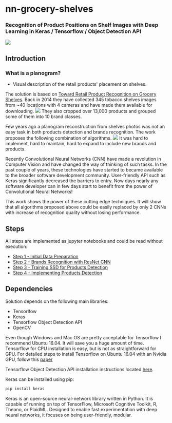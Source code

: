 # nn-grocery-shelves
### Recognition of Product Positions on Shelf Images with Deep Learning in Keras / Tensorflow / Object Detection API

![](docs/images/planogram.jpg)

## Introduction

### What is a planogram?
- Visual description of the retail products' placement on shelves.

The solution is based on [Toward Retail Product Recognition on Grocery Shelves](https://pdfs.semanticscholar.org/280e/57ea3e882f82a60065fedde058ce00769c06.pdf).
Back in 2014 they have collected 345 tobacco shelves images from ~40 locations with 4 cameras and have made them available for downloading.
![](docs/images/C1_P02_N3_S3_1.JPG)
They also cropped over 13,000 products and grouped some of them into 10 brand classes.

Few years ago a planogram reconstruction from shelves photos was not an easy task in both products detection and brands recognition. The work
proposes the following combination of algorithms.
![](docs/images/process.png)
It was hard to implement, hard to maintain, hard to expand to include new brands and products.

Recently Convolutional Neural Networks (CNN) have made a revolution in Computer Vision and have changed the way of thinking of such tasks.
In the past couple of years, these technologies have started to became available to the broader software development community. User-friendly API such as Keras
significantly decreased the barriers to entry. Now days nearly any software developer can in few days start to benefit from the power of Convolutional Neural Networks!

This work shows the power of these cutting edge techniques. It will show that all algorithms proposed above could be easily replaced
by only 2 CNNs with increase of recognition quality without losing performance.

## Steps

All steps are implemented as jupyter notebooks and could be read without execution:
*   [Step 1 - Initial Data Preparation](https://github.com/empathy87/nn-grocery-shelves/blob/master/Step%201%20-%20Initial%20Data%20Preparation.ipynb)
*   [Step 2 - Brands Recognition with ResNet CNN](https://github.com/empathy87/nn-grocery-shelves/blob/master/Step%202%20-%20Brands%20Recognition%20with%20CNN.ipynb)
*   [Step 3 - Training SSD for Products Detection](https://github.com/empathy87/nn-grocery-shelves/blob/master/Step%203%20-%20Training%20SSD%20for%20Products%20Detection.ipynb)
*   [Step 4 - Implementing Products Detection](https://github.com/empathy87/nn-grocery-shelves/blob/master/Step%204%20-%20Implementing%20Products%20Detection.ipynb)

## Dependencies

Solution depends on the following main libraries:
*   Tensorlfow
*   Keras
*   Tensorflow Object Detection API
*   OpenCV

Even though Windows and Mac OS are pretty acceptable for Tensorflow I recommend 
Ubuntu 16.04. It will save you a huge amount of time. Tensorflow for CPU installation
is easy, but is not as straightforward for GPU. For detailed steps to install Tensorflow 
on Ubuntu 16.04 with an Nvidia GPU, follow this [paper](https://www.quantstart.com/articles/installing-tensorflow-on-ubuntu-1604-with-an-nvidia-gpu)

Tensorflow Object Detection API installation instructions located [here](https://github.com/tensorflow/models/blob/master/research/object_detection/g3doc/installation.md).

Keras can be installed using pip:
``` bash
pip install keras
```
Keras is an open-source neural-network library written in Python. It is capable of running on top of TensorFlow, Microsoft Cognitive Toolkit, R, Theano, or PlaidML. Designed to enable fast experimentation with deep neural networks, it focuses on being user-friendly, modular.

